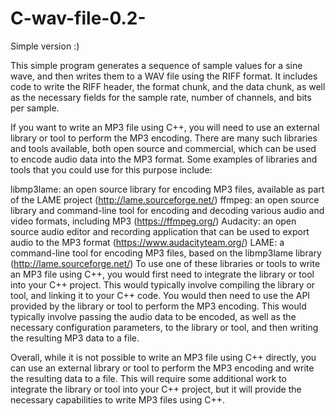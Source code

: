 # C-wav-file-0.2-
Simple version :)

This simple program generates a sequence of sample values for a sine wave, and then writes them to a WAV file using the RIFF format. It includes code to write the RIFF header, the format chunk, and the data chunk, as well as the necessary fields for the sample rate, number of channels, and bits per sample.

If you want to write an MP3 file using C++, you will need to use an external library or tool to perform the MP3 encoding. There are many such libraries and tools available, both open source and commercial, which can be used to encode audio data into the MP3 format. Some examples of libraries and tools that you could use for this purpose include:

libmp3lame: an open source library for encoding MP3 files, available as part of the LAME project (http://lame.sourceforge.net/)
ffmpeg: an open source library and command-line tool for encoding and decoding various audio and video formats, including MP3 (https://ffmpeg.org/)
Audacity: an open source audio editor and recording application that can be used to export audio to the MP3 format (https://www.audacityteam.org/)
LAME: a command-line tool for encoding MP3 files, based on the libmp3lame library (http://lame.sourceforge.net/)
To use one of these libraries or tools to write an MP3 file using C++, you would first need to integrate the library or tool into your C++ project. This would typically involve compiling the library or tool, and linking it to your C++ code. You would then need to use the API provided by the library or tool to perform the MP3 encoding. This would typically involve passing the audio data to be encoded, as well as the necessary configuration parameters, to the library or tool, and then writing the resulting MP3 data to a file.

Overall, while it is not possible to write an MP3 file using C++ directly, you can use an external library or tool to perform the MP3 encoding and write the resulting data to a file. This will require some additional work to integrate the library or tool into your C++ project, but it will provide the necessary capabilities to write MP3 files using C++.
